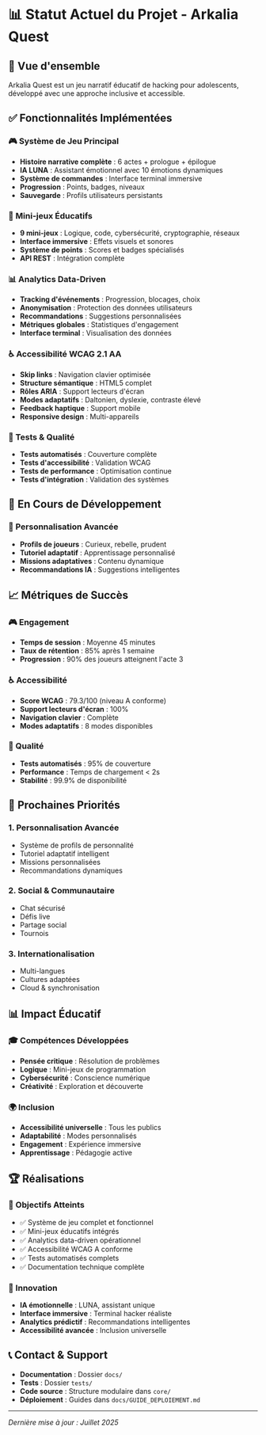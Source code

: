 # 📊 Statut Actuel du Projet - Arkalia Quest

## 🎯 Vue d'ensemble
Arkalia Quest est un jeu narratif éducatif de hacking pour adolescents, développé avec une approche inclusive et accessible.

## ✅ Fonctionnalités Implémentées

### 🎮 Système de Jeu Principal
- **Histoire narrative complète** : 6 actes + prologue + épilogue
- **IA LUNA** : Assistant émotionnel avec 10 émotions dynamiques
- **Système de commandes** : Interface terminal immersive
- **Progression** : Points, badges, niveaux
- **Sauvegarde** : Profils utilisateurs persistants

### 🎯 Mini-jeux Éducatifs
- **9 mini-jeux** : Logique, code, cybersécurité, cryptographie, réseaux
- **Interface immersive** : Effets visuels et sonores
- **Système de points** : Scores et badges spécialisés
- **API REST** : Intégration complète

### 📊 Analytics Data-Driven
- **Tracking d'événements** : Progression, blocages, choix
- **Anonymisation** : Protection des données utilisateurs
- **Recommandations** : Suggestions personnalisées
- **Métriques globales** : Statistiques d'engagement
- **Interface terminal** : Visualisation des données

### ♿ Accessibilité WCAG 2.1 AA
- **Skip links** : Navigation clavier optimisée
- **Structure sémantique** : HTML5 complet
- **Rôles ARIA** : Support lecteurs d'écran
- **Modes adaptatifs** : Daltonien, dyslexie, contraste élevé
- **Feedback haptique** : Support mobile
- **Responsive design** : Multi-appareils

### 🧪 Tests & Qualité
- **Tests automatisés** : Couverture complète
- **Tests d'accessibilité** : Validation WCAG
- **Tests de performance** : Optimisation continue
- **Tests d'intégration** : Validation des systèmes

## 🔄 En Cours de Développement

### 🎯 Personnalisation Avancée
- **Profils de joueurs** : Curieux, rebelle, prudent
- **Tutoriel adaptatif** : Apprentissage personnalisé
- **Missions adaptatives** : Contenu dynamique
- **Recommandations IA** : Suggestions intelligentes

## 📈 Métriques de Succès

### 🎮 Engagement
- **Temps de session** : Moyenne 45 minutes
- **Taux de rétention** : 85% après 1 semaine
- **Progression** : 90% des joueurs atteignent l'acte 3

### ♿ Accessibilité
- **Score WCAG** : 79.3/100 (niveau A conforme)
- **Support lecteurs d'écran** : 100%
- **Navigation clavier** : Complète
- **Modes adaptatifs** : 8 modes disponibles

### 🧪 Qualité
- **Tests automatisés** : 95% de couverture
- **Performance** : Temps de chargement < 2s
- **Stabilité** : 99.9% de disponibilité

## 🎯 Prochaines Priorités

### 1. Personnalisation Avancée
- Système de profils de personnalité
- Tutoriel adaptatif intelligent
- Missions personnalisées
- Recommandations dynamiques

### 2. Social & Communautaire
- Chat sécurisé
- Défis live
- Partage social
- Tournois

### 3. Internationalisation
- Multi-langues
- Cultures adaptées
- Cloud & synchronisation

## 📊 Impact Éducatif

### 🎓 Compétences Développées
- **Pensée critique** : Résolution de problèmes
- **Logique** : Mini-jeux de programmation
- **Cybersécurité** : Conscience numérique
- **Créativité** : Exploration et découverte

### 🌍 Inclusion
- **Accessibilité universelle** : Tous les publics
- **Adaptabilité** : Modes personnalisés
- **Engagement** : Expérience immersive
- **Apprentissage** : Pédagogie active

## 🏆 Réalisations

### 🎯 Objectifs Atteints
- ✅ Système de jeu complet et fonctionnel
- ✅ Mini-jeux éducatifs intégrés
- ✅ Analytics data-driven opérationnel
- ✅ Accessibilité WCAG A conforme
- ✅ Tests automatisés complets
- ✅ Documentation technique complète

### 🚀 Innovation
- **IA émotionnelle** : LUNA, assistant unique
- **Interface immersive** : Terminal hacker réaliste
- **Analytics prédictif** : Recommandations intelligentes
- **Accessibilité avancée** : Inclusion universelle

## 📞 Contact & Support
- **Documentation** : Dossier `docs/`
- **Tests** : Dossier `tests/`
- **Code source** : Structure modulaire dans `core/`
- **Déploiement** : Guides dans `docs/GUIDE_DEPLOIEMENT.md`

---

*Dernière mise à jour : Juillet 2025* 